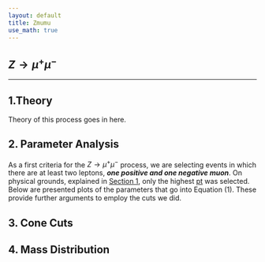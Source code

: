 ```yaml
---
layout: default
title: Zmumu
use_math: true
---
```


## $Z\rightarrow\mu^+\mu^-$
---
## 1.Theory
Theory of this process goes in here.

## 2. Parameter Analysis

As a first criteria for the $Z\rightarrow\mu^+\mu^-$ process, we are selecting events in which there are at least two leptons, **_one positive and one negative muon_**. On physical grounds, explained in [Section 1](#theory), only the highest [pt](index.md#variable-names) was selected.
Below are presented plots of the parameters that go into Equation (1). These provide further arguments to employ the cuts we did.



## 3. Cone Cuts



## 4. Mass Distribution


